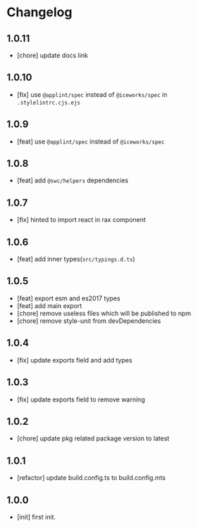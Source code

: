 # Changelog

## 1.0.11

- [chore] update docs link

## 1.0.10

- [fix] use `@applint/spec` instead of `@iceworks/spec` in `.stylelintrc.cjs.ejs`

## 1.0.9

- [feat] use `@applint/spec` instead of `@iceworks/spec`

## 1.0.8

- [feat] add `@swc/helpers` dependencies

## 1.0.7

- [fix] hinted to import react in rax component

## 1.0.6

- [feat] add inner types(`src/typings.d.ts`)

## 1.0.5

- [feat] export esm and es2017 types
- [feat] add main export
- [chore] remove useless files which will be published to npm
- [chore] remove style-unit from devDependencies

## 1.0.4

- [fix] update exports field and add types

## 1.0.3

- [fix] update exports field to remove warning

## 1.0.2

- [chore] update pkg related package version to latest

## 1.0.1

- [refactor] update build.config.ts to build.config.mts

## 1.0.0

- [init] first init.
